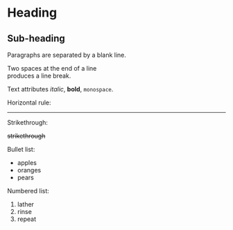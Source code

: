 # Heading

Sub-heading
-----------

Paragraphs are separated
by a blank line.



Two spaces at the end of a line  
produces a line break.



Text attributes _italic_,
**bold**, `monospace`.



Horizontal rule:

---

Strikethrough:

~~strikethrough~~

Bullet list:


* apples
* oranges
* pears



Numbered list:


1. lather
1. rinse
1. repeat


